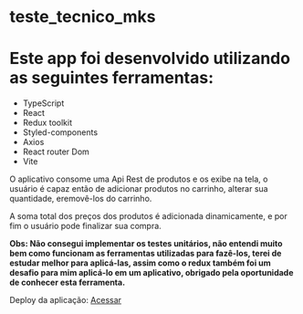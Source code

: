 # teste_tecnico_mks

# Este app foi desenvolvido utilizando as seguintes ferramentas:

- TypeScript
- React
- Redux toolkit
- Styled-components
- Axios
- React router Dom
- Vite

 <p>O aplicativo consome uma Api Rest de produtos e os exibe na tela, o usuário é capaz então de adicionar produtos no carrinho, alterar sua quantidade, eremovê-los do carrinho.</p>

 <p>A soma total dos preços dos produtos é adicionada dinamicamente, e por fim o usuário pode finalizar sua compra.</p>

 <strong>Obs: Não consegui implementar os testes unitários, não entendi muito bem como funcionam as ferramentas utilizadas para fazê-los, terei de estudar melhor para aplicá-las, assim como o redux também foi um desafio para mim aplicá-lo em um aplicativo, obrigado pela oportunidade de conhecer esta ferramenta.</strong>

Deploy da aplicação: <a href="https://teste-tecnico-mks-cesarrafaeljunior.vercel.app/mainPage" target="_blank">Acessar</a>

